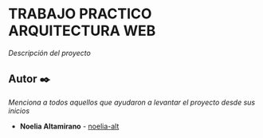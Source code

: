 # TRABAJO PRACTICO ARQUITECTURA WEB

_Descripción del proyecto_


## Autor ✒️

_Menciona a todos aquellos que ayudaron a levantar el proyecto desde sus inicios_

* **Noelia Altamirano** -  [noelia-alt](https://github.com/noelia-alt)

